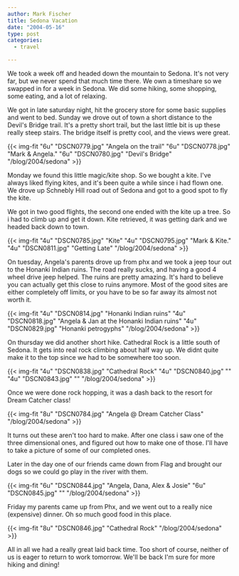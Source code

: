 ```yaml
---
author: Mark Fischer
title: Sedona Vacation
date: "2004-05-16"
type: post
categories:
  - travel

---
```


We took a week off and headed down the mountain to Sedona. It's not very far, but we never spend that much time there. We own a timeshare so we swapped in for a week in Sedona. We did some hiking, some shopping, some eating, and a lot of relaxing.

We got in late saturday night, hit the grocery store for some basic supplies and went to bed. Sunday we drove out of town a short distance to the Devil's Bridge trail. It's a pretty short trail, but the last little bit is up these really steep stairs. The bridge itself is pretty cool, and the views were great.

{{< img-fit
    "6u" "DSCN0779.jpg" "Angela on the trail"
    "6u" "DSCN0778.jpg" "Mark & Angela."
    "6u" "DSCN0780.jpg" "Devil's Bridge"
    "/blog/2004/sedona" >}}

Monday we found this little magic/kite shop. So we bought a kite. I've always liked flying kites, and it's been quite a while since i had flown one. We drove up Schnebly Hill road out of Sedona and got to a good spot to fly the kite. 

We got in two good flights, the second one ended with the kite up a tree. So i had to climb up and get it down. Kite retrieved, it was getting dark and we headed back down to town.

{{< img-fit
    "4u" "DSCN0785.jpg" "Kite"
    "4u" "DSCN0795.jpg" "Mark & Kite."
    "4u" "DSCN0811.jpg" "Getting Late"
    "/blog/2004/sedona" >}}

On tuesday, Angela's parents drove up from phx and we took a jeep tour out to the Honanki Indian ruins. The road really sucks, and having a good 4 wheel drive jeep helped. The ruins are pretty amazing. It's hard to believe you can actually get this close to ruins anymore. Most of the good sites are either completely off limits, or you have to be so far away its almost not worth it.

{{< img-fit
    "4u" "DSCN0814.jpg" "Honanki Indian ruins"
    "4u" "DSCN0818.jpg" "Angela & Jan at the Honanki Indian ruins"
    "4u" "DSCN0829.jpg" "Honanki petrogyphs"
    "/blog/2004/sedona" >}}

On thursday we did another short hike. Cathedral Rock is a little south of Sedona. It gets into real rock climbing about half way up. We didnt quite make it to the top since we had to be somewhere too soon.

{{< img-fit
    "4u" "DSCN0838.jpg" "Cathedral Rock"
    "4u" "DSCN0840.jpg" ""
    "4u" "DSCN0843.jpg" ""
    "/blog/2004/sedona" >}}

Once we were done rock hopping, it was a dash back to the resort for Dream Catcher class!

{{< img-fit
    "8u" "DSCN0784.jpg" "Angela @ Dream Catcher Class"
    "/blog/2004/sedona" >}}

It turns out these aren't too hard to make. After one class i saw one of the three dimensional ones, and figured out how to make one of those. I'll have to take a picture of some of our completed ones.

Later in the day one of our friends came down from Flag and brought our dogs so we could go play in the river with them. 


{{< img-fit
    "6u" "DSCN0844.jpg" "Angela, Dana, Alex & Josie"
    "6u" "DSCN0845.jpg" ""
    "/blog/2004/sedona" >}}

Friday my parents came up from Phx, and we went out to a really nice (expensive) dinner. Oh so much good food in this place.


{{< img-fit
    "8u" "DSCN0846.jpg" "Cathedral Rock"
    "/blog/2004/sedona" >}}


All in all we had a really great laid back time. Too short of course, neither of us is eager to return to work tomorrow. We'll be back I'm sure for more hiking and dining!




